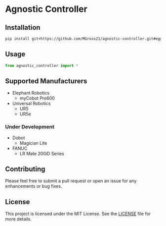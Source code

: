 # Agnostic Controller

## Installation

```bash
pip install git+https://github.com/MGross21/agnostic-controller.git#egg=agnostic-controller
```

## Usage

```python
from agnostic_controller import *
```

## Supported Manufacturers

- Elephant Robotics
  - myCobot Pro600
- Universal Robotics
  - UR5
  - UR5e

### Under Development

- Dobot
  - Magician Lite
- FANUC
  - LR Mate 200iD Series

## Contributing

Please feel free to submit a pull request or open an issue for any enhancements or bug fixes.

## License

This project is licensed under the MIT License. See the [LICENSE](https://github.com/MGross21/agnostic-controller/blob/main/LICENSE) file for more details.